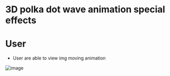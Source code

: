 # 3D polka dot wave animation special effects

# User 
- User are able to view img moving animation

![image](https://user-images.githubusercontent.com/87446864/181653372-8be8e4cb-318d-49b1-a469-6e0a4cd0e907.png)

